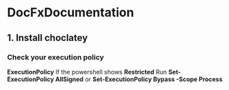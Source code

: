# DocFxDocumentation
## 1. Install choclatey
### Check your execution policy
**ExecutionPolicy**
If the powershell shows 
**Restricted**
Run
**Set-ExecutionPolicy AllSigned**
or
**Set-ExecutionPolicy Bypass -Scope Process**
